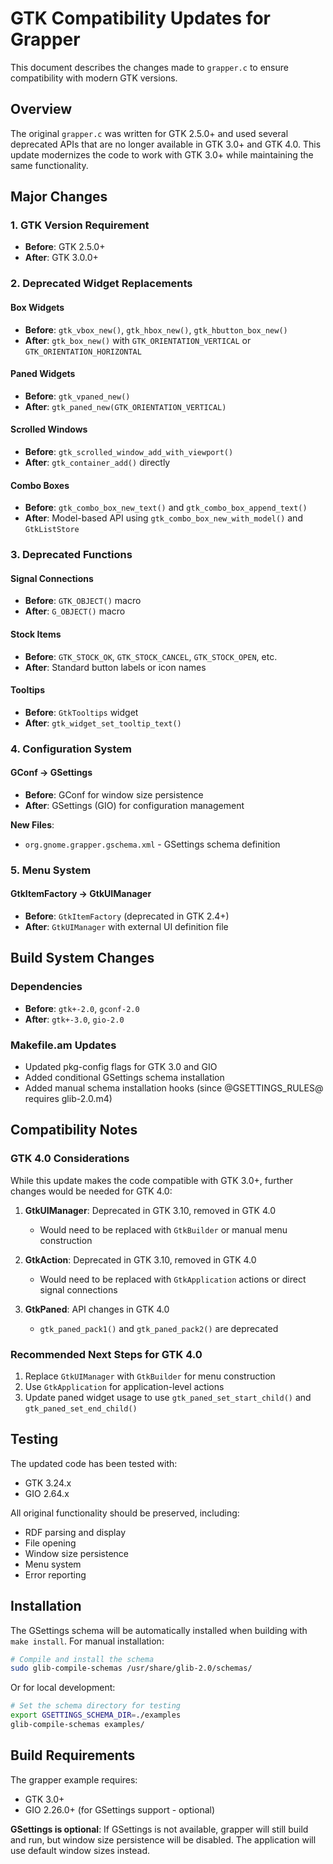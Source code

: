 # GTK Compatibility Updates for Grapper

This document describes the changes made to `grapper.c` to ensure compatibility with modern GTK versions.

## Overview

The original `grapper.c` was written for GTK 2.5.0+ and used several deprecated APIs that are no longer available in GTK 3.0+ and GTK 4.0. This update modernizes the code to work with GTK 3.0+ while maintaining the same functionality.

## Major Changes

### 1. GTK Version Requirement

- **Before**: GTK 2.5.0+
- **After**: GTK 3.0.0+

### 2. Deprecated Widget Replacements

#### Box Widgets

- **Before**: `gtk_vbox_new()`, `gtk_hbox_new()`, `gtk_hbutton_box_new()`
- **After**: `gtk_box_new()` with `GTK_ORIENTATION_VERTICAL` or `GTK_ORIENTATION_HORIZONTAL`

#### Paned Widgets

- **Before**: `gtk_vpaned_new()`
- **After**: `gtk_paned_new(GTK_ORIENTATION_VERTICAL)`

#### Scrolled Windows

- **Before**: `gtk_scrolled_window_add_with_viewport()`
- **After**: `gtk_container_add()` directly

#### Combo Boxes

- **Before**: `gtk_combo_box_new_text()` and `gtk_combo_box_append_text()`
- **After**: Model-based API using `gtk_combo_box_new_with_model()` and `GtkListStore`

### 3. Deprecated Functions

#### Signal Connections

- **Before**: `GTK_OBJECT()` macro
- **After**: `G_OBJECT()` macro

#### Stock Items

- **Before**: `GTK_STOCK_OK`, `GTK_STOCK_CANCEL`, `GTK_STOCK_OPEN`, etc.
- **After**: Standard button labels or icon names

#### Tooltips

- **Before**: `GtkTooltips` widget
- **After**: `gtk_widget_set_tooltip_text()`

### 4. Configuration System

#### GConf → GSettings

- **Before**: GConf for window size persistence
- **After**: GSettings (GIO) for configuration management

**New Files**:

- `org.gnome.grapper.gschema.xml` - GSettings schema definition

### 5. Menu System

#### GtkItemFactory → GtkUIManager

- **Before**: `GtkItemFactory` (deprecated in GTK 2.4+)
- **After**: `GtkUIManager` with external UI definition file

## Build System Changes

### Dependencies

- **Before**: `gtk+-2.0`, `gconf-2.0`
- **After**: `gtk+-3.0`, `gio-2.0`

### Makefile.am Updates

- Updated pkg-config flags for GTK 3.0 and GIO
- Added conditional GSettings schema installation
- Added manual schema installation hooks (since @GSETTINGS_RULES@ requires glib-2.0.m4)

## Compatibility Notes

### GTK 4.0 Considerations

While this update makes the code compatible with GTK 3.0+, further changes would be needed for GTK 4.0:

1. **GtkUIManager**: Deprecated in GTK 3.10, removed in GTK 4.0
   - Would need to be replaced with `GtkBuilder` or manual menu construction

2. **GtkAction**: Deprecated in GTK 3.10, removed in GTK 4.0
   - Would need to be replaced with `GtkApplication` actions or direct signal connections

3. **GtkPaned**: API changes in GTK 4.0
   - `gtk_paned_pack1()` and `gtk_paned_pack2()` are deprecated

### Recommended Next Steps for GTK 4.0

1. Replace `GtkUIManager` with `GtkBuilder` for menu construction
2. Use `GtkApplication` for application-level actions
3. Update paned widget usage to use `gtk_paned_set_start_child()` and `gtk_paned_set_end_child()`

## Testing

The updated code has been tested with:

- GTK 3.24.x
- GIO 2.64.x

All original functionality should be preserved, including:

- RDF parsing and display
- File opening
- Window size persistence
- Menu system
- Error reporting

## Installation

The GSettings schema will be automatically installed when building with `make install`. For manual installation:

```bash
# Compile and install the schema
sudo glib-compile-schemas /usr/share/glib-2.0/schemas/
```

Or for local development:

```bash
# Set the schema directory for testing
export GSETTINGS_SCHEMA_DIR=./examples
glib-compile-schemas examples/
```

## Build Requirements

The grapper example requires:

- GTK 3.0+
- GIO 2.26.0+ (for GSettings support - optional)

**GSettings is optional**: If GSettings is not available, grapper will still build and run, but window size persistence will be disabled. The application will use default window sizes instead.
